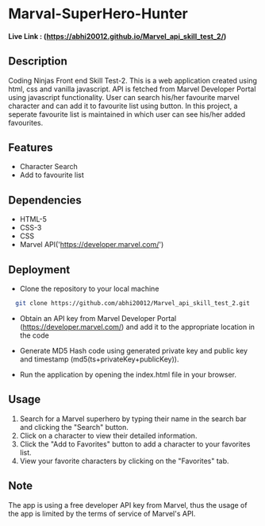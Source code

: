 
# Marval-SuperHero-Hunter

#### Live Link : (https://abhi20012.github.io/Marvel_api_skill_test_2/)

## Description
Coding Ninjas Front end Skill Test-2.
This is a web application created using html, css and vanilla javascript. API is fetched from Marvel Developer Portal using javascript functionality. User can search his/her favourite marvel character and can add it to favourite list using button.
In this project, a seperate favourite list is maintained in which user can see his/her added favourites. 


## Features

- Character Search
- Add to favourite list

## Dependencies

- HTML-5
- CSS-3
- CSS
- Marvel API('https://developer.marvel.com/')


## Deployment

- Clone the repository to your local machine

```bash
  git clone https://github.com/abhi20012/Marvel_api_skill_test_2.git
```
- Obtain an API key from Marvel Developer Portal (https://developer.marvel.com/) and add it to the appropriate location in the code

- Generate MD5 Hash code using generated private key and public key and timestamp (md5(ts+privateKey+publicKey)).

- Run the application by opening the index.html file in your browser.


## Usage

1) Search for a Marvel superhero by typing their name in the search bar and clicking the "Search" button.
2) Click on a character to view their detailed information.
3) Click the "Add to Favorites" button to add a character to your favorites list.
4) View your favorite characters by clicking on the "Favorites" tab.

## Note

The app is using a free developer API key from Marvel, thus the usage of the app is limited by the terms of service of Marvel's API.